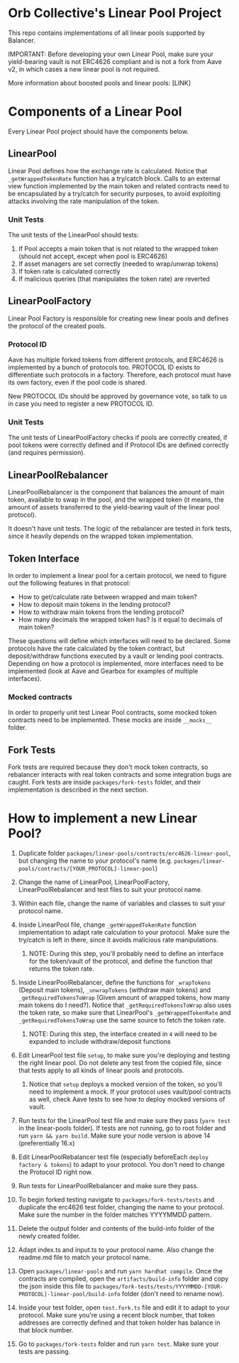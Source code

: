 # Orb Collective's Linear Pool Project

This repo contains implementations of all linear pools supported by Balancer.

IMPORTANT: Before developing your own Linear Pool, make sure your yield-bearing vault 
is not ERC4626 compliant and is not a fork from Aave v2, in which cases a new linear pool
is not required.

More information about boosted pools and linear pools: [LINK]

# Components of a Linear Pool

Every Linear Pool project should have the components below.

## LinearPool

Linear Pool defines how the exchange rate is calculated. Notice that 
`_getWrappedTokenRate` function has a try/catch block. Calls to an external view function
implemented by the main token and related contracts need to be encapsulated by a try/catch
for security purposes, to avoid exploiting attacks involving the rate manipulation
of the token.

### Unit Tests

The unit tests of the LinearPool should tests:

1. If Pool accepts a main token that is not related to the wrapped token 
(should not accept, except when pool is ERC4626)
2. If asset managers are set correctly (needed to wrap/unwrap tokens)
3. If token rate is calculated correctly
4. If malicious queries (that manipulates the token rate) are reverted

## LinearPoolFactory

Linear Pool Factory is responsible for creating new linear pools and defines the protocol
of the created pools.

### Protocol ID

Aave has multiple forked tokens from different protocols, and ERC4626 is implemented by a 
bunch of protocols too. PROTOCOL ID exists to differentiate such protocols in a factory.
Therefore, each protocol must have its own factory, even if the pool code is shared.

New PROTOCOL IDs should be approved by governance vote, so talk to us in case you need
to register a new PROTOCOL ID.

### Unit Tests

The unit tests of LinearPoolFactory checks if pools are correctly created, if pool tokens 
were correctly defined and if Protocol IDs are defined correctly (and requires permission).

## LinearPoolRebalancer

LinearPoolRebalancer is the component that balances the amount of main token, available to
swap in the pool, and the wrapped token (it means, the amount of assets transferred to the 
yield-bearing vault of the linear pool protocol).

It doesn't have unit tests. The logic of the rebalancer are tested in fork tests, since it 
heavily depends on the wrapped token implementation.

## Token Interface

In order to implement a linear pool for a certain protocol, we need to figure out the 
following features in that protocol:

* How to get/calculate rate between wrapped and main token?
* How to deposit main tokens in the lending protocol?
* How to withdraw main tokens from the lending protocol?
* How many decimals the wrapped token has? Is it equal to decimals of main token?

These questions will define which interfaces will need to be declared. Some protocols 
have the rate calculated by the token contract, but deposit/withdraw functions  executed 
by a vault or lending pool contracts. Depending on how a protocol is implemented, more 
interfaces need to be implemented (look at Aave and Gearbox for examples of multiple 
interfaces).

### Mocked contracts

In order to properly unit test Linear Pool contracts, some mocked token contracts need to be 
implemented. These mocks are inside `__mocks__` folder.

## Fork Tests

Fork tests are required because they don't mock token contracts, so rebalancer interacts with 
real token contracts and some integration bugs are caught. Fork tests are inside 
`packages/fork-tests` folder, and their implementation is described in the next section.

# How to implement a new Linear Pool?

1. Duplicate folder `packages/linear-pools/contracts/erc4626-linear-pool`, but changing the 
name to your protocol's name (e.g. 
`packages/linear-pools/contracts/[YOUR_PROTOCOL]-linear-pool`)
2. Change the name of LinearPool, LinearPoolFactory, LinearPoolRebalancer and test files to 
suit your protocol name.
3. Within each file, change the name of variables and classes to suit your protocol name.
4. Inside LinearPool file, change `_getWrappedTokenRate` function implementation to adapt
rate calculation to your protocol. Make sure the try/catch is left in there, since it avoids
malicious rate manipulations.

   1. NOTE: During this step, you'll probably need to define an interface for the token/vault
   of the protocol, and define the function that returns the token rate.
   
5. Inside LinearPoolRebalancer, define the functions for `_wrapTokens` (Deposit main tokens), 
`_unwrapTokens` (withdraw main tokens) and `_getRequiredTokensToWrap` (Given amount of wrapped tokens, 
how many main tokens do I need?). Notice that `_getRequiredTokensToWrap` also uses the token rate,
so make sure that LinearPool's `_getWrappedTokenRate` and `_getRequiredTokensToWrap` use the same 
source to fetch the token rate.

   1. NOTE: During this step, the interface created in `4` will need to be expanded to include 
   withdraw/deposit functions 
   
6. Edit LinearPool test file `setup`, to make sure you're deploying and testing the right linear 
pool. Do not delete any test from the copied file, since that tests apply to all kinds of linear 
pools and protocols.

   1. Notice that `setup` deploys a mocked version of the token, so you'll need to implement a mock. 
   If your protocol uses vault/pool contracts as well, check Aave tests to see how to deploy 
   mocked versions of vault.

7. Run tests for the LinearPool test file and make sure they pass (`yarn test` in the linear-pools folder). 
If tests are not running, go to root folder and run `yarn && yarn build`. Make sure your 
node version is above 14 (preferentially 16.x)
8. Edit LinearPoolRebalancer test file (especially beforeEach `deploy factory & tokens`) to adapt 
to your protocol. You don't need to change the Protocol ID right now.
9. Run tests for LinearPoolRebalancer and make sure they pass.
10. To begin forked testing navigate to `packages/fork-tests/tests` and duplicate the erc4626 test
folder, changing the name to your protocol. Make sure the number in the folder matches YYYYMMDD
pattern.
11. Delete the output folder and contents of the build-info folder of the newly created folder.
12. Adapt index.ts and input.ts to your protocol name. Also change the readme.md file to match your 
protocol name.
13. Open `packages/linear-pools` and run `yarn hardhat compile`. Once the contracts are compiled, open the
`artifacts/build-info` folder and copy the json inside this file to 
`packages/fork-tests/tests/YYYYMMDD-[YOUR-PROTOCOL]-linear-pool/build-info` folder 
(don't need to rename now).
14. Inside your test folder, open `test.fork.ts` file and edit it to adapt to your protocol. 
Make sure you're using a recent block number, that token addresses are correctly defined 
and that token holder has balance in that block number.
15. Go to `packages/fork-tests` folder and run `yarn test`. Make sure your tests are passing.